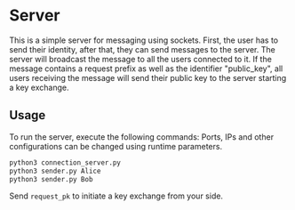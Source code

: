 # Server

This is a simple server for messaging using sockets.
First, the user has to send their identity, after that, they can send messages to the server.
The server will broadcast the message to all the users connected to it.
If the message contains a request prefix as well as the identifier "public_key", all users receiving the message will send their public key to the server starting a key exchange.

## Usage

To run the server, execute the following commands:
Ports, IPs and other configurations can be changed using runtime parameters.

```bash
python3 connection_server.py 
python3 sender.py Alice
python3 sender.py Bob
```

Send `request_pk` to initiate a key exchange from your side.